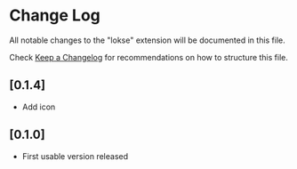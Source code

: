 # Change Log

All notable changes to the "lokse" extension will be documented in this file.

Check [Keep a Changelog](http://keepachangelog.com/) for recommendations on how to structure this file.

## [0.1.4]

- Add icon

## [0.1.0]

- First usable version released
